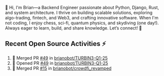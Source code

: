 👋 Hi, I'm Brian—a Backend Engineer passionate about Python, Django, Rust, and system architecture. I thrive on building scalable solutions, exploring algo-trading, fintech, and Web3, and crafting innovative software. When I'm not coding, I enjoy chess, sci-fi, quantum physics, and skydiving (one day!). Always eager to learn, build, and share knowledge. Let’s connect! 🚀

## Recent Open Source Activities ⚡️
<!--START_SECTION:activity-->
1. 🎉 Merged PR [#49](https://github.com/brianobot/TURBIN3-Q1-25/pull/49) in [brianobot/TURBIN3-Q1-25](https://github.com/brianobot/TURBIN3-Q1-25)
2. 💪 Opened PR [#49](https://github.com/brianobot/TURBIN3-Q1-25/pull/49) in [brianobot/TURBIN3-Q1-25](https://github.com/brianobot/TURBIN3-Q1-25)
3. 🎉 Merged PR [#15](https://github.com/brianobot/crowdfi_revamped/pull/15) in [brianobot/crowdfi_revamped](https://github.com/brianobot/crowdfi_revamped)
<!--END_SECTION:activity-->

<!--
brianobot/brianobot is a ✨ special ✨ repository because its `README.md` (this file) appears on your GitHub profile.
You can click the Preview link to take a look at your changes.
--->
